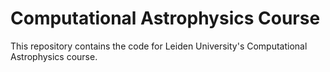 # Computational Astrophysics Course

This repository contains the code for Leiden University's Computational Astrophysics course. 
